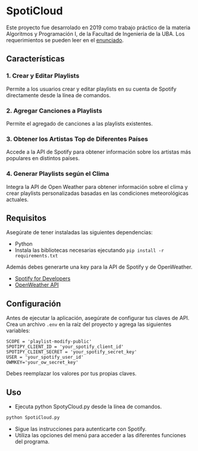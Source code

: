 # SpotiCloud
Este proyecto fue desarrolado en 2019 como trabajo práctico de la materia Algoritmos y Programación I, de la Facultad de Ingenieria de la UBA. Los requerimientos se pueden leer en el [enunciado](enunciado.pdf).


## Características

### 1. Crear y Editar Playlists

Permite a los usuarios crear y editar playlists en su cuenta de Spotify directamente desde la línea de comandos.

### 2. Agregar Canciones a Playlists

Permite el agregado de canciones a las playlists existentes.

### 3. Obtener los Artistas Top de Diferentes Países

Accede a la API de Spotify para obtener información sobre los artistas más populares en distintos países.

### 4. Generar Playlists según el Clima

Integra la API de Open Weather para obtener información sobre el clima y crear playlists personalizadas basadas en las condiciones meteorológicas actuales.

## Requisitos

Asegúrate de tener instaladas las siguientes dependencias:

- Python
- Instala las bibliotecas necesarias ejecutando `pip install -r requirements.txt`

Además debes generarte una key para la API de Spotify y de OpenWeather.
- [Spotify for Developers](https://developer.spotify.com/)
- [OpenWeather API](https://openweathermap.org/api)

## Configuración

Antes de ejecutar la aplicación, asegúrate de configurar tus claves de API. Crea un archivo `.env` en la raíz del proyecto y agrega las siguientes variables:

```env
SCOPE = 'playlist-modify-public'
SPOTIPY_CLIENT_ID = 'your_spotify_client_id'
SPOTIPY_CLIENT_SECRET = 'your_spotify_secret_key'
USER = 'your_spotify_user_id'
OWMKEY='your_ow_secret_key'
```
Debes reemplazar los valores por tus propias claves.

## Uso
- Ejecuta python SpotyCloud.py desde la línea de comandos.
```bash
python SpotiCloud.py
```
- Sigue las instrucciones para autenticarte con Spotify.
- Utiliza las opciones del menú para acceder a las diferentes funciones del programa.
